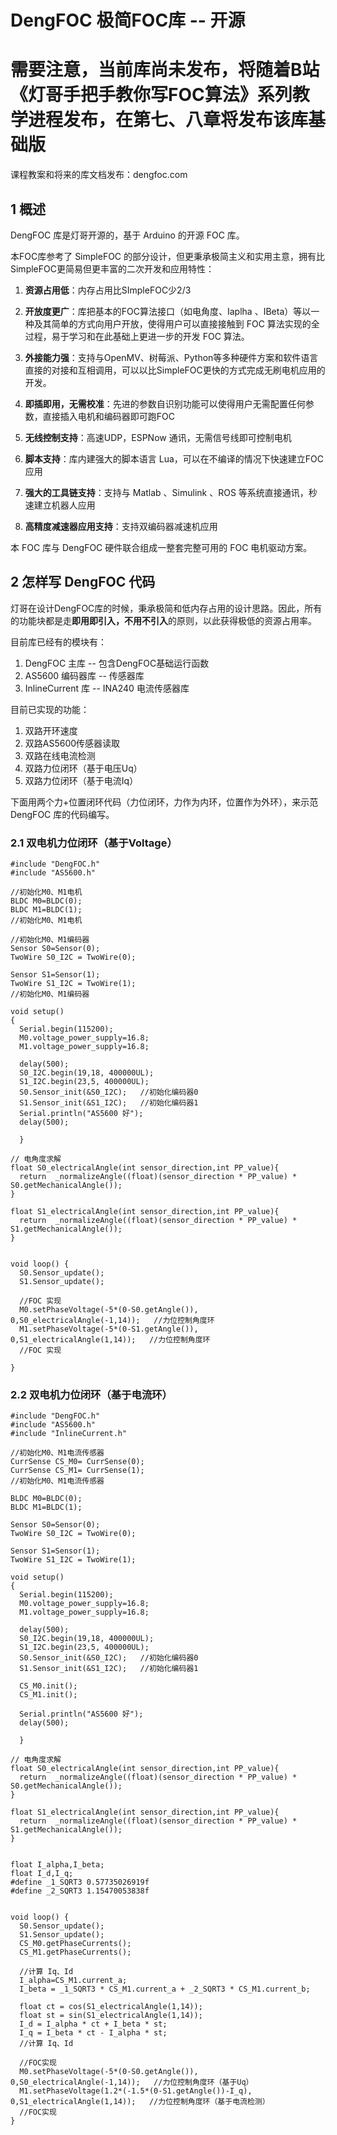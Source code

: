 # DengFOC 极简FOC库 -- 开源

# 需要注意，当前库尚未发布，将随着B站《灯哥手把手教你写FOC算法》系列教学进程发布，在第七、八章将发布该库基础版

课程教案和将来的库文档发布：dengfoc.com

## 1 概述

DengFOC 库是灯哥开源的，基于 Arduino 的开源 FOC 库。

本FOC库参考了 SimpleFOC 的部分设计，但更秉承极简主义和实用主意，拥有比SimpleFOC更简易但更丰富的二次开发和应用特性：

1. **资源占用低**：内存占用比SImpleFOC少2/3

2. **开放度更广**：库把基本的FOC算法接口（如电角度、Iaplha 、IBeta）等以一种及其简单的方式向用户开放，使得用户可以直接接触到 FOC 算法实现的全过程，易于学习和在此基础上更进一步的开发 FOC 算法。
3. **外接能力强**：支持与OpenMV、树莓派、Python等多种硬件方案和软件语言直接的对接和互相调用，可以以比SimpleFOC更快的方式完成无刷电机应用的开发。
4. **即插即用，无需校准**：先进的参数自识别功能可以使得用户无需配置任何参数，直接插入电机和编码器即可跑FOC
5. **无线控制支持**：高速UDP，ESPNow 通讯，无需信号线即可控制电机
6. **脚本支持**：库内建强大的脚本语言 Lua，可以在不编译的情况下快速建立FOC应用
7. **强大的工具链支持**：支持与 Matlab 、Simulink 、ROS 等系统直接通讯，秒速建立机器人应用
8. **高精度减速器应用支持**：支持双编码器减速机应用

本 FOC 库与 DengFOC 硬件联合组成一整套完整可用的 FOC 电机驱动方案。

## 2 怎样写 DengFOC 代码

灯哥在设计DengFOC库的时候，秉承极简和低内存占用的设计思路。因此，所有的功能块都是走**即用即引入，不用不引入**的原则，以此获得极低的资源占用率。

目前库已经有的模块有：

1. DengFOC 主库 -- 包含DengFOC基础运行函数
2. AS5600 编码器库  -- 传感器库
3. InlineCurrent 库 -- INA240 电流传感器库

目前已实现的功能：

1. 双路开环速度
2. 双路AS5600传感器读取
3. 双路在线电流检测
4. 双路力位闭环（基于电压Uq）
5. 双路力位闭环（基于电流Iq）

下面用两个力+位置闭环代码（力位闭环，力作为内环，位置作为外环），来示范 DengFOC 库的代码编写。

### 2.1 双电机力位闭环（基于Voltage）

```
#include "DengFOC.h"
#include "AS5600.h"

//初始化M0、M1电机
BLDC M0=BLDC(0);
BLDC M1=BLDC(1);
//初始化M0、M1电机

//初始化M0、M1编码器
Sensor S0=Sensor(0);
TwoWire S0_I2C = TwoWire(0);

Sensor S1=Sensor(1);
TwoWire S1_I2C = TwoWire(1);
//初始化M0、M1编码器

void setup()
{
  Serial.begin(115200);
  M0.voltage_power_supply=16.8;
  M1.voltage_power_supply=16.8;

  delay(500);
  S0_I2C.begin(19,18, 400000UL);
  S1_I2C.begin(23,5, 400000UL);
  S0.Sensor_init(&S0_I2C);   //初始化编码器0
  S1.Sensor_init(&S1_I2C);   //初始化编码器1
  Serial.println("AS5600 好");
  delay(500);
  
  }

// 电角度求解
float S0_electricalAngle(int sensor_direction,int PP_value){
  return  _normalizeAngle((float)(sensor_direction * PP_value) * S0.getMechanicalAngle());
}

float S1_electricalAngle(int sensor_direction,int PP_value){
  return  _normalizeAngle((float)(sensor_direction * PP_value) * S1.getMechanicalAngle());
}


void loop() {
  S0.Sensor_update();
  S1.Sensor_update();
  
  //FOC 实现
  M0.setPhaseVoltage(-5*(0-S0.getAngle()),  0,S0_electricalAngle(-1,14));   //力位控制角度环
  M1.setPhaseVoltage(-5*(0-S1.getAngle()),  0,S1_electricalAngle(1,14));   //力位控制角度环
  //FOC 实现
  
}

```

### 2.2 双电机力位闭环（基于电流环）

```
#include "DengFOC.h"
#include "AS5600.h"
#include "InlineCurrent.h"

//初始化M0、M1电流传感器
CurrSense CS_M0= CurrSense(0);
CurrSense CS_M1= CurrSense(1);
//初始化M0、M1电流传感器

BLDC M0=BLDC(0);
BLDC M1=BLDC(1);

Sensor S0=Sensor(0);
TwoWire S0_I2C = TwoWire(0);

Sensor S1=Sensor(1);
TwoWire S1_I2C = TwoWire(1);

void setup()
{
  Serial.begin(115200);
  M0.voltage_power_supply=16.8;
  M1.voltage_power_supply=16.8;

  delay(500);
  S0_I2C.begin(19,18, 400000UL);
  S1_I2C.begin(23,5, 400000UL);
  S0.Sensor_init(&S0_I2C);   //初始化编码器0
  S1.Sensor_init(&S1_I2C);   //初始化编码器1

  CS_M0.init();
  CS_M1.init();
  
  Serial.println("AS5600 好");
  delay(500);
  
  }

// 电角度求解
float S0_electricalAngle(int sensor_direction,int PP_value){
  return  _normalizeAngle((float)(sensor_direction * PP_value) * S0.getMechanicalAngle());
}

float S1_electricalAngle(int sensor_direction,int PP_value){
  return  _normalizeAngle((float)(sensor_direction * PP_value) * S1.getMechanicalAngle());
}


float I_alpha,I_beta;
float I_d,I_q;
#define _1_SQRT3 0.57735026919f
#define _2_SQRT3 1.15470053838f


void loop() {
  S0.Sensor_update();
  S1.Sensor_update();
  CS_M0.getPhaseCurrents();
  CS_M1.getPhaseCurrents();

  //计算 Iq、Id
  I_alpha=CS_M1.current_a;
  I_beta = _1_SQRT3 * CS_M1.current_a + _2_SQRT3 * CS_M1.current_b;

  float ct = cos(S1_electricalAngle(1,14));
  float st = sin(S1_electricalAngle(1,14));
  I_d = I_alpha * ct + I_beta * st;
  I_q = I_beta * ct - I_alpha * st;
  //计算 Iq、Id
  
  //FOC实现
  M0.setPhaseVoltage(-5*(0-S0.getAngle()),  0,S0_electricalAngle(-1,14));   //力位控制角度环（基于Uq）
  M1.setPhaseVoltage(1.2*(-1.5*(0-S1.getAngle())-I_q),  0,S1_electricalAngle(1,14));   //力位控制角度环（基于电流检测）
  //FOC实现
}

```

